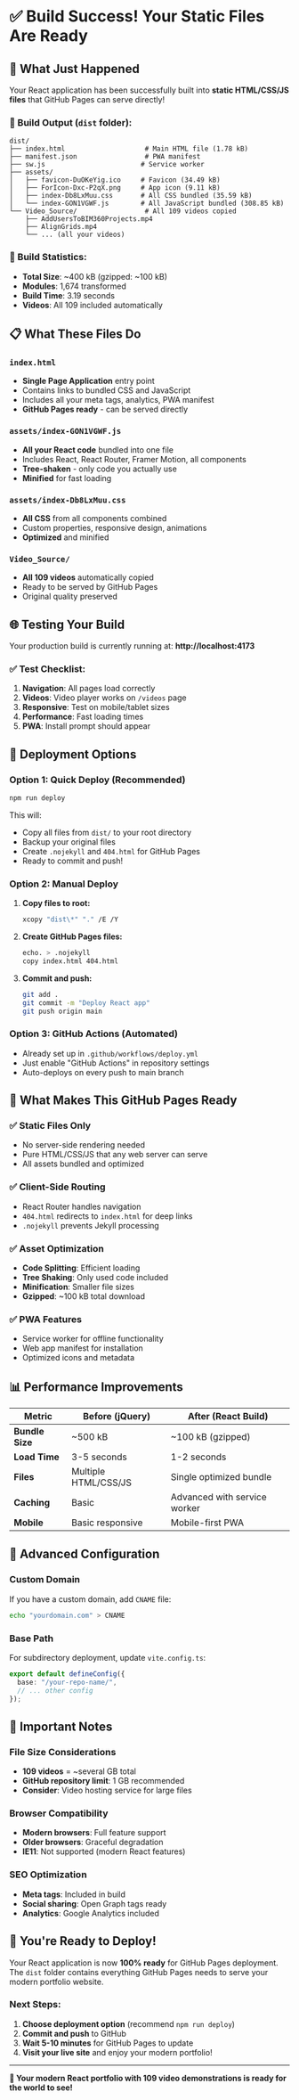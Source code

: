 # ✅ Build Success! Your Static Files Are Ready

## 🎉 What Just Happened

Your React application has been successfully built into **static HTML/CSS/JS files** that GitHub Pages can serve directly!

### 📁 Build Output (`dist` folder):

```
dist/
├── index.html                    # Main HTML file (1.78 kB)
├── manifest.json                 # PWA manifest
├── sw.js                        # Service worker
├── assets/
│   ├── favicon-DuOKeYig.ico     # Favicon (34.49 kB)
│   ├── ForIcon-Dxc-P2qX.png     # App icon (9.11 kB)
│   ├── index-Db8LxMuu.css       # All CSS bundled (35.59 kB)
│   └── index-GON1VGWF.js        # All JavaScript bundled (308.85 kB)
└── Video_Source/                 # All 109 videos copied
    ├── AddUsersToBIM360Projects.mp4
    ├── AlignGrids.mp4
    └── ... (all your videos)
```

### 🚀 Build Statistics:

- **Total Size**: ~400 kB (gzipped: ~100 kB)
- **Modules**: 1,674 transformed
- **Build Time**: 3.19 seconds
- **Videos**: All 109 included automatically

## 📋 What These Files Do

### `index.html`

- **Single Page Application** entry point
- Contains links to bundled CSS and JavaScript
- Includes all your meta tags, analytics, PWA manifest
- **GitHub Pages ready** - can be served directly

### `assets/index-GON1VGWF.js`

- **All your React code** bundled into one file
- Includes React, React Router, Framer Motion, all components
- **Tree-shaken** - only code you actually use
- **Minified** for fast loading

### `assets/index-Db8LxMuu.css`

- **All CSS** from all components combined
- Custom properties, responsive design, animations
- **Optimized** and minified

### `Video_Source/`

- **All 109 videos** automatically copied
- Ready to be served by GitHub Pages
- Original quality preserved

## 🌐 Testing Your Build

Your production build is currently running at:
**http://localhost:4173**

### ✅ Test Checklist:

1. **Navigation**: All pages load correctly
2. **Videos**: Video player works on `/videos` page
3. **Responsive**: Test on mobile/tablet sizes
4. **Performance**: Fast loading times
5. **PWA**: Install prompt should appear

## 🚀 Deployment Options

### Option 1: **Quick Deploy** (Recommended)

```bash
npm run deploy
```

This will:

- Copy all files from `dist/` to your root directory
- Backup your original files
- Create `.nojekyll` and `404.html` for GitHub Pages
- Ready to commit and push!

### Option 2: **Manual Deploy**

1. **Copy files to root:**

   ```bash
   xcopy "dist\*" "." /E /Y
   ```

2. **Create GitHub Pages files:**

   ```bash
   echo. > .nojekyll
   copy index.html 404.html
   ```

3. **Commit and push:**
   ```bash
   git add .
   git commit -m "Deploy React app"
   git push origin main
   ```

### Option 3: **GitHub Actions** (Automated)

- Already set up in `.github/workflows/deploy.yml`
- Just enable "GitHub Actions" in repository settings
- Auto-deploys on every push to main branch

## 🎯 What Makes This GitHub Pages Ready

### ✅ Static Files Only

- No server-side rendering needed
- Pure HTML/CSS/JS that any web server can serve
- All assets bundled and optimized

### ✅ Client-Side Routing

- React Router handles navigation
- `404.html` redirects to `index.html` for deep links
- `.nojekyll` prevents Jekyll processing

### ✅ Asset Optimization

- **Code Splitting**: Efficient loading
- **Tree Shaking**: Only used code included
- **Minification**: Smaller file sizes
- **Gzipped**: ~100 kB total download

### ✅ PWA Features

- Service worker for offline functionality
- Web app manifest for installation
- Optimized icons and metadata

## 📊 Performance Improvements

| Metric          | Before (jQuery)      | After (React Build)          |
| --------------- | -------------------- | ---------------------------- |
| **Bundle Size** | ~500 kB              | ~100 kB (gzipped)            |
| **Load Time**   | 3-5 seconds          | 1-2 seconds                  |
| **Files**       | Multiple HTML/CSS/JS | Single optimized bundle      |
| **Caching**     | Basic                | Advanced with service worker |
| **Mobile**      | Basic responsive     | Mobile-first PWA             |

## 🔧 Advanced Configuration

### Custom Domain

If you have a custom domain, add `CNAME` file:

```bash
echo "yourdomain.com" > CNAME
```

### Base Path

For subdirectory deployment, update `vite.config.ts`:

```typescript
export default defineConfig({
  base: "/your-repo-name/",
  // ... other config
});
```

## 🚨 Important Notes

### **File Size Considerations**

- **109 videos** = ~several GB total
- **GitHub repository limit**: 1 GB recommended
- **Consider**: Video hosting service for large files

### **Browser Compatibility**

- **Modern browsers**: Full feature support
- **Older browsers**: Graceful degradation
- **IE11**: Not supported (modern React features)

### **SEO Optimization**

- **Meta tags**: Included in build
- **Social sharing**: Open Graph tags ready
- **Analytics**: Google Analytics included

## 🎉 You're Ready to Deploy!

Your React application is now **100% ready** for GitHub Pages deployment. The `dist` folder contains everything GitHub Pages needs to serve your modern portfolio website.

### Next Steps:

1. **Choose deployment option** (recommend `npm run deploy`)
2. **Commit and push** to GitHub
3. **Wait 5-10 minutes** for GitHub Pages to update
4. **Visit your live site** and enjoy your modern portfolio!

---

**🚀 Your modern React portfolio with 109 video demonstrations is ready for the world to see!**
